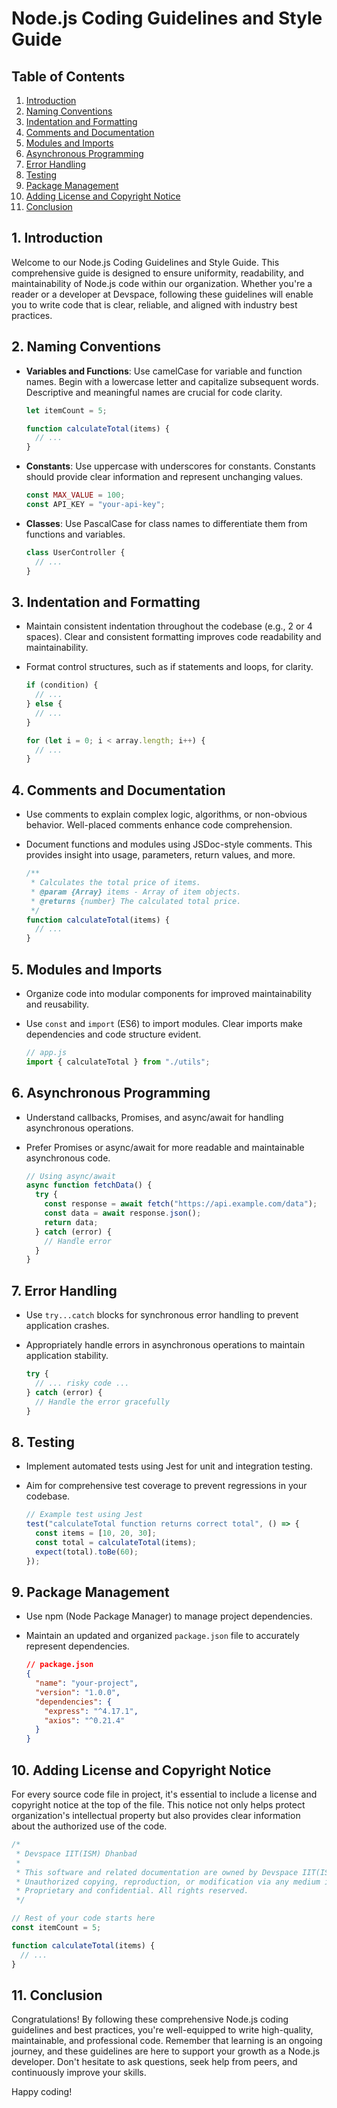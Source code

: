 # Node.js Coding Guidelines and Style Guide

## Table of Contents

1. [Introduction](#1.-introduction)
2. [Naming Conventions](#2.-naming-conventions)
3. [Indentation and Formatting](#3.-indentation-and-formatting)
4. [Comments and Documentation](#4.-comments-and-documentation)
5. [Modules and Imports](#5.-modules-and-imports)
6. [Asynchronous Programming](#6.-asynchronous-programming)
7. [Error Handling](#7.-error-handling)
8. [Testing](#8.-testing)
9. [Package Management](#9.-package-management)
10. [Adding License and Copyright Notice](#10.-adding-license-and-copyright-notice)
11. [Conclusion](#11.-conclusion)

## 1. Introduction

Welcome to our Node.js Coding Guidelines and Style Guide. This comprehensive guide is designed to ensure uniformity, readability, and maintainability of Node.js code within our organization. Whether you're a reader or a developer at Devspace, following these guidelines will enable you to write code that is clear, reliable, and aligned with industry best practices.

## 2. Naming Conventions

- **Variables and Functions**: Use camelCase for variable and function names. Begin with a lowercase letter and capitalize subsequent words. Descriptive and meaningful names are crucial for code clarity.

  ```javascript
  let itemCount = 5;

  function calculateTotal(items) {
    // ...
  }
  ```

- **Constants**: Use uppercase with underscores for constants. Constants should provide clear information and represent unchanging values.

  ```javascript
  const MAX_VALUE = 100;
  const API_KEY = "your-api-key";
  ```

- **Classes**: Use PascalCase for class names to differentiate them from functions and variables.

  ```javascript
  class UserController {
    // ...
  }
  ```

## 3. Indentation and Formatting

- Maintain consistent indentation throughout the codebase (e.g., 2 or 4 spaces). Clear and consistent formatting improves code readability and maintainability.

- Format control structures, such as if statements and loops, for clarity.

  ```javascript
  if (condition) {
    // ...
  } else {
    // ...
  }

  for (let i = 0; i < array.length; i++) {
    // ...
  }
  ```

## 4. Comments and Documentation

- Use comments to explain complex logic, algorithms, or non-obvious behavior. Well-placed comments enhance code comprehension.

- Document functions and modules using JSDoc-style comments. This provides insight into usage, parameters, return values, and more.

  ```javascript
  /**
   * Calculates the total price of items.
   * @param {Array} items - Array of item objects.
   * @returns {number} The calculated total price.
   */
  function calculateTotal(items) {
    // ...
  }
  ```

## 5. Modules and Imports

- Organize code into modular components for improved maintainability and reusability.

- Use `const` and `import` (ES6) to import modules. Clear imports make dependencies and code structure evident.

  ```javascript
  // app.js
  import { calculateTotal } from "./utils";
  ```

## 6. Asynchronous Programming

- Understand callbacks, Promises, and async/await for handling asynchronous operations.

- Prefer Promises or async/await for more readable and maintainable asynchronous code.

  ```javascript
  // Using async/await
  async function fetchData() {
    try {
      const response = await fetch("https://api.example.com/data");
      const data = await response.json();
      return data;
    } catch (error) {
      // Handle error
    }
  }
  ```

## 7. Error Handling

- Use `try...catch` blocks for synchronous error handling to prevent application crashes.

- Appropriately handle errors in asynchronous operations to maintain application stability.

  ```javascript
  try {
    // ... risky code ...
  } catch (error) {
    // Handle the error gracefully
  }
  ```

## 8. Testing

- Implement automated tests using Jest for unit and integration testing.

- Aim for comprehensive test coverage to prevent regressions in your codebase.

  ```javascript
  // Example test using Jest
  test("calculateTotal function returns correct total", () => {
    const items = [10, 20, 30];
    const total = calculateTotal(items);
    expect(total).toBe(60);
  });
  ```

## 9. Package Management

- Use npm (Node Package Manager) to manage project dependencies.

- Maintain an updated and organized `package.json` file to accurately represent dependencies.

  ```json
  // package.json
  {
    "name": "your-project",
    "version": "1.0.0",
    "dependencies": {
      "express": "^4.17.1",
      "axios": "^0.21.4"
    }
  }
  ```

## 10. Adding License and Copyright Notice

For every source code file in project, it's essential to include a license and copyright notice at the top of the file. This notice not only helps protect organization's intellectual property but also provides clear information about the authorized use of the code.

```javascript
/*
 * Devspace IIT(ISM) Dhanbad
 *
 * This software and related documentation are owned by Devspace IIT(ISM) Dhanbad.
 * Unauthorized copying, reproduction, or modification via any medium is strictly prohibited.
 * Proprietary and confidential. All rights reserved.
 */

// Rest of your code starts here
const itemCount = 5;

function calculateTotal(items) {
  // ...
}
```

## 11. Conclusion

Congratulations! By following these comprehensive Node.js coding guidelines and best practices, you're well-equipped to write high-quality, maintainable, and professional code. Remember that learning is an ongoing journey, and these guidelines are here to support your growth as a Node.js developer. Don't hesitate to ask questions, seek help from peers, and continuously improve your skills.

Happy coding!

